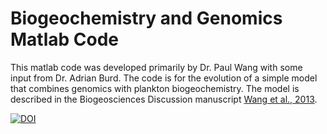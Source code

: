 # Biogeochemistry and Genomics Matlab Code

This matlab code was developed primarily by Dr. Paul Wang with some input from Dr. Adrian Burd.
The code is for the evolution of a simple model that combines genomics with plankton biogeochemistry.
The model is described in the Biogeosciences Discussion manuscript [Wang et al., 2013](http://www.biogeosciences-discuss.net/bg-2012-636/).

[![DOI](https://zenodo.org/badge/19126/BurdLab/ROCA-Code.svg)](https://zenodo.org/badge/latestdoi/19126/BurdLab/ROCA-Code)
